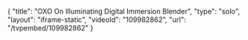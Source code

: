 {
    "title": "OXO On Illuminating Digital Immersion Blender",
    "type": "solo",
    "layout": "iframe-static",
    "videoId": "109982862",
    "url": "\/tvpembed\/109982862"
}